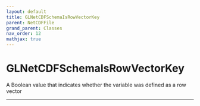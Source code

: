 ```yaml
---
layout: default
title: GLNetCDFSchemaIsRowVectorKey
parent: NetCDFFile
grand_parent: Classes
nav_order: 12
mathjax: true
---
```


#  GLNetCDFSchemaIsRowVectorKey

A Boolean value that indicates whether the variable was defined as a row vector


---

